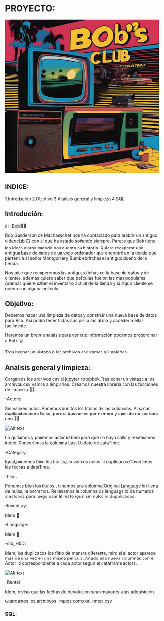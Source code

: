# PROYECTO:

![alt text](https://github.com/ClaraGallardo/sql-data-base-building/blob/main/image/fotor-ai-20231028115253.jpg)

## INDICE:

1.Introdución
2.Objetivo
3.Analisis general y limpieza
4.SQL

## Introdución:

¡Hi Bob!🧔‍♂️

Bob Gunderson de Machasuchet nos ha contactado para reabrir un antiguo videoclub 🎞️ con el que ha estado soñando siempre.
Parece que Bob tiene las ideas claras cuando nos cuenta su historia. Quiere recuperar una antigua base de datos de un viejo ordenador que encontró en la tienda que pertencia al señor Montgomery Bumblebritches,el antiguo dueño de la tienda. 

Nos pide que recuperemos las antiguas fichas de la base de datos y de clientes, además quiere saber que películas fueron las mas populares. Además quiere saber el inventario actual de la tienda y si algún cliente se quedo con alguna película.


## Objetivo:

Debemos hacer una limpieza de datos y construir una nueva base de datos para Bob. Así podrá tener todas sus películas al día y acceder a ellas facilmente.

Haremos un breve analaisis para ver que información podemos proporcinar a Bob. 💻

Tras hechar un vistazo a los archivos csv vamos a limpiarlos.


## Analisis general y limpieza:

Cargamos los archivos csv al jupyter notebbok.Tras echar un vistazo a los archivos csv vamos a limpiarlos.
Creamos nuestra librería con las funciones de limpieza 🧽🧹.

-Actors: 

Sin,valores nulos. Ponemos bonitos los títulos de las columnas.
Al sacar duplicados pone False, pero si buscamos por nombre y apellido no aparece uno 🔎🔎. 

![Alt text](<nombre repetido.png>)

Lo quitamos y ponemos actor id bien para que no haya salto y reseteamos index.
Convertimos la columna Last Update de dataTime.


-Category:

Igual,ponemos bien los títulos,sin valores nulos ni duplicados.Covertimos las fechas a dataTime.

-Film:

Ponemos bien los títulos , tenemos una columna(Original Language Id) llena de nulos, la borramos.
Rellenamos la columna de language Id de numeros aleatorios para luego usar
El resto igual sin nulos ni dupplicados.

-Inventory:

Idem 🟰

-Language:

Idem 🟰

-old_HDD:

Idem, los duplicados los filtro de manera diferente, miro si el actor aparece mas de una vez en una misma película.
Añado una nueva columnas con el Actor Id correspondiente a cada actor segun el dataframe actors.

![Alt text](<Captura de pantalla 2023-10-29 162050.png>)

-Rental:

Idem, reviso que las fechas de devolución sean mayores a las adquisición.


Guardamos los archibvos limpios como df_limpio.csv

### SQL:


